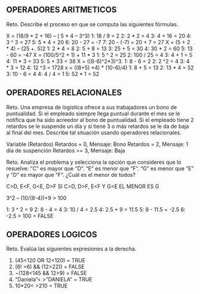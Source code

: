 ## OPERADORES ARITMETICOS
Reto. Describe el proceso en que se computa las siguientes fórmulas.

X = (18/9 * 2 + 16) – ( 5 * 4 – 3^3)
1: 18 / 9 = 2
2: 2 * 2 = 4
3: 4 + 16 = 20
4: 3 ^ 3 = 27
5: 5 * 4 = 20
6: 20 - 27 = -7
7: 20 - (-7) = 20 + 7 = 27
X = (5 + 2 * 4) – (25 +. 5)2
1: 2 * 4 = 8
2: 5 + 8 = 13
3: 25 + 5 = 30
4: 30  * 2 = 60
5: 13 - 60 = -47
X = (100/5^2 + 1) + 11 * 3
1:  5 ^ 2 = 25
2: 100 / 25 = 4
3: 4 + 1 = 5
4: 11 * 3 = 33
5: 5 + 33 = 38
X = ((8-6)^2*3)^3.
1: 8 - 6 = 2
2: 2 ^2 = 4
3: 4 * 3 = 12
4: 12 ^3 = 1728
x = ((8+5) *4) * (10-6)/4) 
1:  8 + 5 = 13
2: 13 * 4 = 52
3: 10 - 6 = 4
4: 4 / 4 = 1
5: 52 * 1 = 52

## OPERADORES RELACIONALES
Reto. Una empresa de logística ofrece a sus trabajadores un bono de
puntualidad. Si el empleado siempre llega puntual durante el mes se le
notifica que ha sido acreedor al bono de puntualidad. Si el empleado tiene
2 retardos se le suspende un día y si tiene 3 o más retardos se le da de
baja al final del mes. Describe tal situación usando operadores
relacionales.

Variable (Retardos)
Retardos = 0, Mensaje: Bono
Retardos = 2, Mensaje: 1 día de suspención
Retardos >= 3, Mensaje: Baja 

Reto. Analiza el problema y selecciona la opción que consideres que lo
resuelve:
“C” es mayor que “D”. “E” es menor que “F”. “G” es menor que “E” y “D” es
mayor que “F”. ¿Cuál es el menor de todos?

C>D, E<F, G<E, D>F
SI C>D, D>F, E<F Y G<E
EL MENOR ES G

3^2 – (10/(8-4))+9 > 100 

1: 3 ^ 2 = 9
2: 8 - 4 = 4
3: 10 / 4 = 2.5
4: 2.5 + 9 = 11.5
5: 9 - 11.5 = -2.5
6: -2.5 > 100 = FALSE
  
## OPERADORES LOGICOS
Reto. Evalúa las siguientes expresiones a la derecha.
1) (45<120 OR 12<120) = TRUE
2) (6! =6) && (12>22)) = FALSE
3) ¬(128<145 && 12>9) = FALSE
4) “Daniela”< >”DANIELA” = TRUE
5) 10*20< >210 = TRUE

